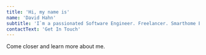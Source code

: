 ```yaml
---
title: 'Hi, my name is'
name: 'David Hahn'
subtitle: 'I`m a passionated Software Engineer. Freelancer. Smarthome Enthusiast.'
contactText: 'Get In Touch'
---
```


Come closer and learn more about me.

